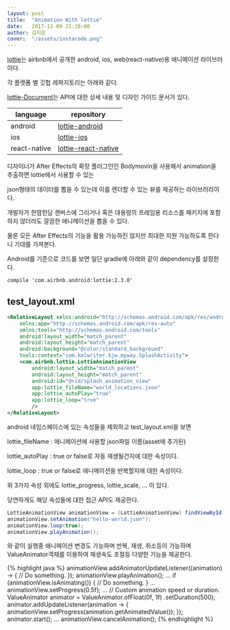```yaml
---
layout: post
title:  "Animation With lottie"
date:   2017-12-09 21:38:00
author: 김지운
cover:  "/assets/instacode.png"
---
```


[lottie][lottie]는 airbnb에서 공개한 android, ios, web(react-native)용 애니메이션 라이브러이다.

각 플랫폼 별 깃헙 레파지토리는 아래와 같다.

[lottie-Document][lottie-Document]는 API에 대한 상세 내용 및 디자인 가이드 문서가 있다.

|language|repository|
|---|---|
|android|[lottie-android][lottie-android]|
|ios|[lottie-ios][lottie-ios]|
|react-native|[lottie-react-native][lottie-react-native]|

디자이너가 After Effects의 확장 플러그인인 Bodymovin을 사용해서 animation을 추출하면 lottie에서 사용할 수 있는

json형태의 데이터를 뽑을 수 있는데 이를 렌더할 수 있는 뷰를 제공하는 라이브러리이다.

개발자가 한땀한담 캔버스에 그리거나 혹은 대용량의 프레임용 리소스를 패키지에 포함하지 않더라도 깔끔한 애니메이션을
뽑을 수 있다.

물론 모든 After Effects의 기능을 활용 가능하진 않지만 최대한 지원 가능하도록 한다니 기대를 가져본다.

Android를 기준으로 코드를 보면 일단 gradle에 아래와 같이 dependency를 설정한다.

```
compile 'com.airbnb.android:lottie:2.3.0'
```

## test_layout.xml
```xml
<RelativeLayout xmlns:android="http://schemas.android.com/apk/res/android"
    xmlns:app="http://schemas.android.com/apk/res-auto"
    xmlns:tools="http://schemas.android.com/tools"
    android:layout_width="match_parent"
    android:layout_height="match_parent"
    android:background="@color/standard_background"
    tools:context="com.kmlwriter.kjw.myway.SplashActivity">
    <com.airbnb.lottie.LottieAnimationView
        android:layout_width="match_parent"
        android:layout_height="match_parent"
        android:id="@+id/splash_animation_view"
        app:lottie_fileName="world_locations.json"
        app:lottie_autoPlay="true"
        app:lottie_loop="true"
        />
</RelativeLayout>
```

android 네임스페이스에 있는 속성들을 제외하고 test_layout.xml을 보면

lottie_fileName : 애니메이션에 사용할 json파일 이름(asset에 추가된)

lottie_autoPlay : true or false로 자동 재생될건지에 대한 속성이다.

lottie_loop : true or false로 애니메이션을 반복할지에 대한 속성이다.

위 3가지 속성 외에도 lottie_progress, lottie_scale, ... 이 있다.

당연하게도 해당 속성들에 대한 접근 API도 제공한다.

```java
LottieAnimationView animationView = (LottieAnimationView) findViewById(R.id.animation_view);
animationView.setAnimation("hello-world.json");
animationView.loop(true);
animationView.playAnimation();
```
와 같이 실행중 애니메이션 변경도 가능하며 반복, 재생, 취소등이 가능하며 ValueAnimator객채를 이용하여 재생속도 조절등 다양한 기능을 제공한다.

{% highlight java %}
animationView.addAnimatorUpdateListener((animation) -> {
    // Do something.
});
animationView.playAnimation();
...
if (animationView.isAnimating()) {
    // Do something.
}
...
animationView.setProgress(0.5f);
...
// Custom animation speed or duration.
ValueAnimator animator = ValueAnimator.ofFloat(0f, 1f)
    .setDuration(500);
animator.addUpdateListener(animation -> {
    animationView.setProgress(animation.getAnimatedValue());
});
animator.start();
...
animationView.cancelAnimation();
{% endhighlight %}

[lottie-Document]:http://airbnb.io/lottie/
[lottie-react-native]:https://github.com/airbnb/lottie-react-native
[lottie-ios]:https://github.com/airbnb/lottie-ios
[lottie-android]:https://github.com/airbnb/lottie-android
[lottie]:https://airbnb.design/lottie/
